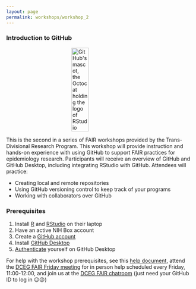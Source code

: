 ```yaml
---
layout: page
permalink: workshops/workshop_2
---
```


### Introduction to GitHub

<div style="display: flex; justify-content: center">
  <img src="{{ site.baseurl }}/assets/images/github_workshop/octocat_r.png" alt="GitHub's mascot, the Octocat holding the logo of RStudio" width="30%"/>
</div>


This is the second in a series of FAIR workshops provided by the Trans-Divisional Research Program. This workshop will provide instruction and hands-on experience with using GitHub to support FAIR practices for epidemiology research.
        	Participants will receive an overview of GitHub and GitHub Desktop, including integrating RStudio with GitHub. Attendees will practice:
- 	Creating local and remote repositories
- 	Using GitHub versioning control to keep track of your programs
- 	Working with collaborators over GitHub


### Prerequisites
1) Install [R](https://cran.r-project.org/) and [RStudio](https://posit.co/downloads/) on their laptop
2) Have an active NIH Box account
3) Create a [GitHub account](https://github.com/)
4) Install [GitHub Desktop](https://docs.github.com/en/desktop/installing-and-configuring-github-desktop/installing-and-authenticating-to-github-desktop/installing-github-desktop)
5) [Authenticate](https://docs.github.com/en/desktop/installing-and-configuring-github-desktop/installing-and-authenticating-to-github-desktop/authenticating-to-github#authenticating-an-account-on-github-1) yourself on GitHub Desktop

For help with the workshop prerequisites, see this [help document](https://docs.google.com/document/d/1RBvmmkK1J0LUyeUyF5ADsUbSWlm9zdSHDiqzy2R7Who/edit), attend the [DCEG FAIR Friday meeting](https://episphere.github.io/fair/) for in person help scheduled every Friday, 11:00-12:00, and join us at the [DCEG FAIR chatroom](https://gitter.im/episphere/Fair) (just need your GitHub ID to log in 😉😉)

